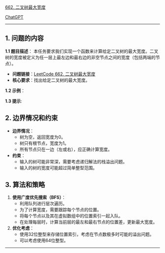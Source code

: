 [662. 二叉树最大宽度](https://leetcode.cn/problems/maximum-width-of-binary-tree)

[ChatGPT](https://chat.openai.com/share/3b244c0d-1681-4d88-8008-560b999106bc)

---

## 1. 问题的内容
**1.1 题目描述**：
本任务要求我们实现一个函数来计算给定二叉树的最大宽度。二叉树的宽度被定义为任一层上最左边和最右边的非空节点之间的宽度（包括两端的节点）。
- **问题链接**：[LeetCode 662. 二叉树最大宽度](https://leetcode.cn/problems/maximum-width-of-binary-tree)
- **核心要求**：找出给定二叉树的最大宽度。

**1.2 示例**：

**1.3 提示**:

## 2. 边界情况和约束
- **边界情况**：
  - 树为空，返回宽度为0。
  - 树只有根节点，宽度为1。
  - 所有节点只在一边（左或右），应正确计算宽度。
- **约束**：
  - 输入的树可能非常深，需要考虑递归解法的栈溢出问题。
  - 输入的树的宽度可能超过简单整型范围。

## 3. 算法和策略
1. **使用广度优先搜索（BFS）**：
   - 利用队列进行层次遍历。
   - 为了计算宽度，需要跟踪每个节点的位置。
   - 将每个节点以及其在虚拟数组中的位置索引一起入队。
   - 在处理每层时，计算当前层的最左和最右节点的位置差，更新最大宽度。
2. **优化考虑**：
   - 使用32位整型来存储位置索引，考虑在节点数极多时可能的溢出问题。
   - 可以考虑使用64位整型。

---